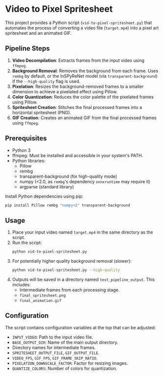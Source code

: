 # Video to Pixel Spritesheet

This project provides a Python script (`vid-to-pixel-spritesheet.py`) that automates the process of converting a video file (`target.mp4`) into a pixel art spritesheet and an animated GIF.

## Pipeline Steps

1.  **Video Decompilation**: Extracts frames from the input video using `ffmpeg`.
2.  **Background Removal**: Removes the background from each frame. Uses `rembg` by default, or the InSPyReNet model (via `transparent-background`) if the `--high-quality` flag is used.
3.  **Pixelation**: Resizes the background-removed frames to a smaller dimension to achieve a pixelated effect using Pillow.
4.  **Color Quantization**: Reduces the color palette of the pixelated frames using Pillow.
5.  **Spritesheet Creation**: Stitches the final processed frames into a horizontal spritesheet (PNG).
6.  **GIF Creation**: Creates an animated GIF from the final processed frames using `ffmpeg`.

## Prerequisites

*   Python 3
*   ffmpeg: Must be installed and accessible in your system's PATH.
*   Python libraries:
    *   Pillow
    *   rembg
    *   transparent-background (for high-quality mode)
    *   numpy (<2.0, as `rembg`'s dependency `onnxruntime` may require it)
    *   argparse (standard library)

Install Python dependencies using pip:
```bash
pip install Pillow rembg "numpy<2" transparent-background
```

## Usage

1.  Place your input video named `target.mp4` in the same directory as the script.
2.  Run the script:
    ```bash
    python vid-to-pixel-spritesheet.py
    ```
3.  For potentially higher quality background removal (slower):
    ```bash
    python vid-to-pixel-spritesheet.py --high-quality
    ```
4.  Outputs will be saved in a directory named `test_pipeline_output`. This includes:
    *   Intermediate frames from each processing stage.
    *   `final_spritesheet.png`
    *   `final_animation.gif`

## Configuration

The script contains configuration variables at the top that can be adjusted:
*   `INPUT_VIDEO`: Path to the input video file.
*   `BASE_OUTPUT_DIR`: Name of the main output directory.
*   Directory names for intermediate frames.
*   `SPRITESHEET_OUTPUT_FILE`, `GIF_OUTPUT_FILE`.
*   `VIDEO_FPS`, `GIF_FPS`, `GIF_FRAME_SKIP_RATIO`.
*   `PIXELATION_DOWNSCALE_FACTOR`: Factor for resizing images.
*   `QUANTIZE_COLORS`: Number of colors for quantization. 